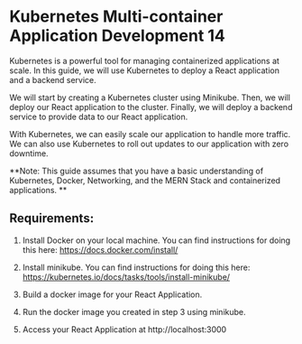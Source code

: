 
# Kubernetes Multi-container Application Development 14

Kubernetes is a powerful tool for managing containerized applications at scale. In this guide, we will use Kubernetes to deploy a React application and a backend service.

We will start by creating a Kubernetes cluster using Minikube. Then, we will deploy our React application to the cluster. Finally, we will deploy a backend service to provide data to our React application.

With Kubernetes, we can easily scale our application to handle more traffic. We can also use Kubernetes to roll out updates to our application with zero downtime.

**Note: This guide assumes that you have a basic understanding of Kubernetes, Docker, Networking, and the MERN Stack and containerized applications. **

## Requirements:

1. Install Docker on your local machine. You can find instructions for doing this here: https://docs.docker.com/install/

2. Install minikube. You can find instructions for doing this here: https://kubernetes.io/docs/tasks/tools/install-minikube/

3. Build a docker image for your React Application.

4. Run the docker image you created in step 3 using minikube.

5. Access your React Application at http://localhost:3000
